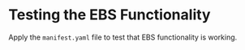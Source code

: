 # Testing the EBS Functionality

Apply the `manifest.yaml` file to test that EBS functionality is working.
